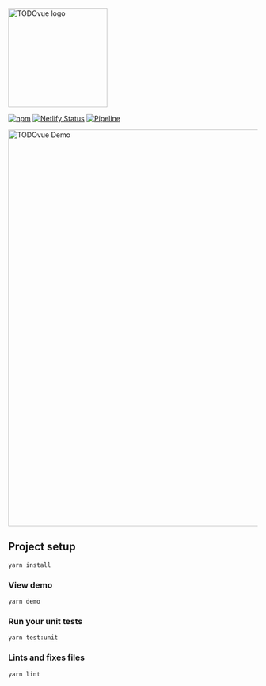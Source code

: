 <img width="200" src="https://firebasestorage.googleapis.com/v0/b/todovue-blog.appspot.com/o/logo.png?alt=media&token=d8eb592f-e4a9-4b02-8aff-62d337745f41" alt="TODOvue logo">

[![npm](https://img.shields.io/npm/v/todovue-demo.svg)](https://www.npmjs.com/package/todovue-demo) [![Netlify Status](https://api.netlify.com/api/v1/badges/8c4e2401-fefe-4f40-ae83-40681ecc36a5/deploy-status)](https://app.netlify.com/sites/todovue-demo/deploys) [![Pipeline](https://github.com/TODOvue/todovue-demo/actions/workflows/pipeline.yml/badge.svg?branch=master)](https://github.com/TODOvue/todovue-demo/actions/workflows/pipeline.yml)

<img width="800" src="https://firebasestorage.googleapis.com/v0/b/todovue-blog.appspot.com/o/imagesGit%2Ftodovue-demo.png?alt=media&token=c4930b04-f523-4285-b83d-5b441ba94d8f" alt="TODOvue Demo">

## Project setup
```
yarn install
```

### View demo
```
yarn demo
```

### Run your unit tests
```
yarn test:unit
```

### Lints and fixes files
```
yarn lint
```
